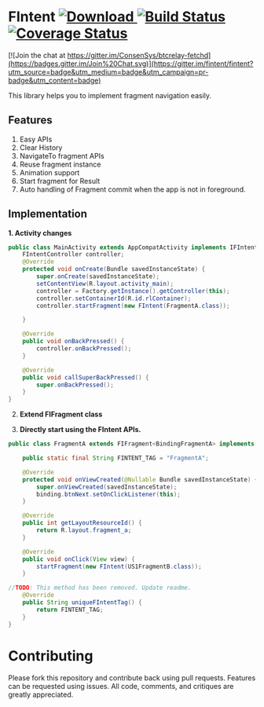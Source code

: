 FIntent [ ![Download](https://api.bintray.com/packages/suyambu/android/in.ponshere.fintent/images/download.svg) ](https://bintray.com/suyambu/android/in.ponshere.fintent/_latestVersion) [![Build Status](https://travis-ci.org/suyambu/FIntent.svg?branch=master)](https://travis-ci.org/suyambu/FIntent) [![Coverage Status](https://coveralls.io/repos/github/suyambu/FIntent/badge.svg?branch=master)](https://coveralls.io/github/suyambu/FIntent?branch=master)
===================
[![Join the chat at https://gitter.im/ConsenSys/btcrelay-fetchd](https://badges.gitter.im/Join%20Chat.svg)](https://gitter.im/fintent/fintent?utm_source=badge&utm_medium=badge&utm_campaign=pr-badge&utm_content=badge)

This library helps you to implement fragment navigation easily.

Features
--------

 1. Easy APIs
 2. Clear History
 3. NavigateTo fragment APIs
 4. Reuse fragment instance
 5. Animation support
 6. Start fragment for Result
 7. Auto handling of Fragment commit when the app is not in foreground.
 
 
Implementation
--------

**1. Activity changes**
```java
public class MainActivity extends AppCompatActivity implements IFIntentActivity {
    FIntentController controller;
    @Override
    protected void onCreate(Bundle savedInstanceState) {
        super.onCreate(savedInstanceState);
        setContentView(R.layout.activity_main);
        controller = Factory.getInstance().getController(this);
        controller.setContainerId(R.id.rlContainer);
        controller.startFragment(new FIntent(FragmentA.class));

    }

    @Override
    public void onBackPressed() {
        controller.onBackPressed();
    }

    @Override
    public void callSuperBackPressed() {
        super.onBackPressed();
    }
}
```

2. **Extend FIFragment class**

3. **Directly start using the FIntent APIs.**
```java
public class FragmentA extends FIFragment<BindingFragmentA> implements View.OnClickListener{

    public static final String FINTENT_TAG = "FragmentA";

    @Override
    protected void onViewCreated(@Nullable Bundle savedInstanceState) {
        super.onViewCreated(savedInstanceState);
        binding.btnNext.setOnClickListener(this);
    }

    @Override
    public int getLayoutResourceId() {
        return R.layout.fragment_a;
    }

    @Override
    public void onClick(View view) {
        startFragment(new FIntent(US1FragmentB.class));
    }

//TODO: This method has been removed. Update readme.
    @Override
    public String uniqueFIntentTag() {
        return FINTENT_TAG;
    }
}
```

Contributing
=============
Please fork this repository and contribute back using pull requests. Features can be requested using issues. All code, comments, and critiques are greatly appreciated.